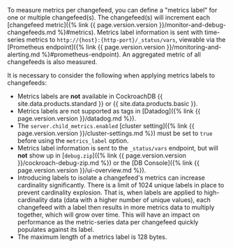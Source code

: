 To measure metrics per changefeed, you can define a "metrics label" for one or multiple changefeed(s). The changefeed(s) will increment each [changefeed metric]({% link {{ page.version.version }}/monitor-and-debug-changefeeds.md %}#metrics). Metrics label information is sent with time-series metrics to `http://{host}:{http-port}/_status/vars`, viewable via the [Prometheus endpoint]({% link {{ page.version.version }}/monitoring-and-alerting.md %}#prometheus-endpoint). An aggregated metric of all changefeeds is also measured.

It is necessary to consider the following when applying metrics labels to changefeeds:

- Metrics labels are **not** available in CockroachDB {{ site.data.products.standard }} or {{ site.data.products.basic }}.
- Metrics labels are not supported as tags in [Datadog]({% link {{ page.version.version }}/datadog.md %}).
- The `server.child_metrics.enabled` [cluster setting]({% link {{ page.version.version }}/cluster-settings.md %}) must be set to `true` before using the `metrics_label` option.
- Metrics label information is sent to the `_status/vars` endpoint, but will **not** show up in [`debug.zip`]({% link {{ page.version.version }}/cockroach-debug-zip.md %}) or the [DB Console]({% link {{ page.version.version }}/ui-overview.md %}).
- Introducing labels to isolate a changefeed's metrics can increase cardinality significantly. There is a limit of 1024 unique labels in place to prevent cardinality explosion. That is, when labels are applied to high-cardinality data (data with a higher number of unique values), each changefeed with a label then results in more metrics data to multiply together, which will grow over time. This will have an impact on performance as the metric-series data per changefeed quickly populates against its label.
- The maximum length of a metrics label is 128 bytes.
